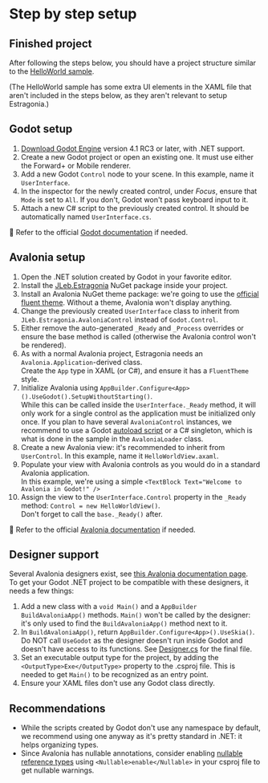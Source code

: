 # Step by step setup

## Finished project

After following the steps below, you should have a project structure similar to the [HelloWorld sample](../samples/HelloWorld/).

(The HelloWorld sample has some extra UI elements in the XAML file that aren't included in the steps below, as they aren't relevant to setup Estragonia.)

## Godot setup

1. [Download Godot Engine](https://downloads.tuxfamily.org/godotengine/4.1/rc3/mono/) version 4.1 RC3 or later, with .NET support.
2. Create a new Godot project or open an existing one. It must use either the Forward+ or Mobile renderer.
3. Add a new Godot `Control` node to your scene. In this example, name it `UserInterface`.
4. In the inspector for the newly created control, under _Focus_, ensure that `Mode` is set to `All`. If you don't, Godot won't pass keyboard input to it.
5. Attach a new C# script to the previously created control. It should be automatically named `UserInterface.cs`.

📖 Refer to the official [Godot documentation](https://docs.godotengine.org/en/stable/) if needed.

## Avalonia setup

1. Open the .NET solution created by Godot in your favorite editor.
2. Install the [JLeb.Estragonia](https://www.nuget.org/packages/JLeb.Estragonia/) NuGet package inside your project.
3. Install an Avalonia NuGet theme package: we're going to use the [official fluent theme](https://www.nuget.org/packages/Avalonia.Themes.Fluent/). Without a theme, Avalonia won't display anything.
4. Change the previously created `UserInterface` class to inherit from `JLeb.Estragonia.AvaloniaControl` instead of `Godot.Control`.  
5. Either remove the auto-generated `_Ready` and `_Process` overrides or ensure the base method is called (otherwise the Avalonia control won't be rendered).
6. As with a normal Avalonia project, Estragonia needs an `Avalonia.Application`-derived class.   
   Create the `App` type in XAML (or C#), and ensure it has a `FluentTheme` style.
7. Initialize Avalonia using `AppBuilder.Configure<App>().UseGodot().SetupWithoutStarting()`.  
   While this can be called inside the `UserInterface._Ready` method, it will only work for a single control as the application must be initialized only once. If you plan to have several `AvaloniaControl` instances, we recommend to use a Godot [autoload script](https://docs.godotengine.org/en/stable/tutorials/scripting/singletons_autoload.html) or a C# singleton, which is what is done in the sample in the `AvaloniaLoader` class.
8. Create a new Avalonia view: it's recommended to inherit from `UserControl`. In this example, name it `HelloWorldView.axaml`.
9. Populate your view with Avalonia controls as you would do in a standard Avalonia application.  
   In this example, we're using a simple `<TextBlock Text="Welcome to Avalonia in Godot!" />`
10. Assign the view to the `UserInterface.Control` property in the `_Ready` method: `Control = new HelloWorldView()`.  
    Don't forget to call the `base._Ready()` after.

📖 Refer to the official [Avalonia documentation](https://docs.avaloniaui.net/) if needed.

## Designer support

Several Avalonia designers exist, see [this Avalonia documentation page](https://docs.avaloniaui.net/docs/next/get-started/set-up-an-editor).  
To get your Godot .NET project to be compatible with these designers, it needs a few things:
1. Add a new class with a `void Main()` and a `AppBuilder BuildAvaloniaApp()` methods. `Main()` won't be called by the designer: it's only used to find the `BuildAvaloniaApp()` method next to it.
2. In `BuildAvaloniaApp()`, return `AppBuilder.Configure<App>().UseSkia()`. Do NOT call `UseGodot` as the designer doesn't run inside Godot and doesn't have access to its functions. See [Designer.cs](../samples/HelloWorld/Designer.cs) for the final file.  
3. Set an executable output type for the project, by adding the `<OutputType>Exe</OutputType>` property to the .csproj file. This is needed to get `Main()` to be recognized as an entry point.
4. Ensure your XAML files don't use any Godot class directly.

## Recommendations

- While the scripts created by Godot don't use any namespace by default, we recommend using one anyway as it's pretty standard in .NET: it helps organizing types.
- Since Avalonia has nullable annotations, consider enabling [nullable reference types](https://learn.microsoft.com/en-us/dotnet/csharp/nullable-references) using `<Nullable>enable</Nullable>` in your csproj file to get nullable warnings.  
